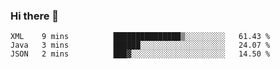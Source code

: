 ### Hi there 👋

<!--START_SECTION:waka-->
```text
XML    9 mins          ███████████████▒░░░░░░░░░   61.43 % 
Java   3 mins          ██████░░░░░░░░░░░░░░░░░░░   24.07 % 
JSON   2 mins          ███▓░░░░░░░░░░░░░░░░░░░░░   14.50 % 
```
<!--END_SECTION:waka-->


<!--
**AnkelMauCastillo/AnkelMauCastillo** is a ✨ _special_ ✨ repository because its `README.md` (this file) appears on your GitHub profile.

Here are some ideas to get you started:

- 🔭 I’m currently working on ...
- 🌱 I’m currently learning ...
- 👯 I’m looking to collaborate on ...
- 🤔 I’m looking for help with ...
- 💬 Ask me about ...
- 📫 How to reach me: ...
- 😄 Pronouns: ...
- ⚡ Fun fact: ...
-->
